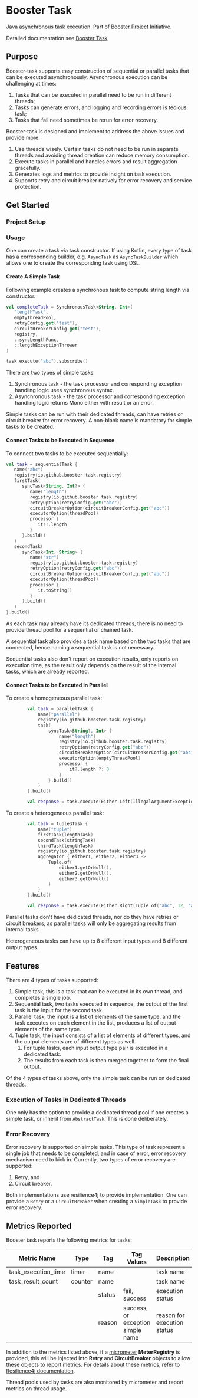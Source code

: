 # Booster Task

Java asynchronous task execution. Part of 
[Booster Project Initiative](https://confluence.lblw.cloud/display/BPF/Booster+Family+Project+Initiative).

Detailed documentation see [Booster Task](https://confluence.lblw.cloud/display/BPF/Booster+Task)

## Purpose
Booster-task supports easy construction of sequential or parallel tasks that can be executed asynchronously.
Asynchronous execution can be challenging at times:
1. Tasks that can be executed in parallel need to be run in different threads;
2. Tasks can generate errors, and logging and recording errors is tedious task;
3. Tasks that fail need sometimes be rerun for error recovery.

Booster-task is designed and implement to address the above issues and provide more:
1. Use threads wisely. Certain tasks do not need to be run in separate threads and avoiding thread creation can reduce memory consumption.
2. Execute tasks in parallel and handles errors and result aggregation gracefully.
3. Generates logs and metrics to provide insight on task execution.
4. Supports retry and circuit breaker natively for error recovery and service protection.

## Get Started 

### Project Setup

### Usage

One can create a task via task constructor. If using Kotlin, every type of task has 
a corresponding builder, e.g. ```AsyncTask``` as ```AsyncTaskBuilder``` which allows one 
to create the corresponding task using DSL.

#### Create A Simple Task

Following example creates a synchronous task to compute string length via constructor.

```kotlin
val completeTask = SynchronousTask<String, Int>(
   "lengthTask",
   emptyThreadPool,
   retryConfig.get("test"),
   circuitBreakerConfig.get("test"),
   registry,
   ::syncLengthFunc,
   ::lengthExceptionThrower
)

task.execute("abc").subscribe()
```

There are two types of simple tasks:
1. Synchronous task - the task processor and corresponding exception handling logic uses synchronous syntax.
2. Asynchronous task - the task processor and corresponding exception handling logic returns Mono either with result or an error.

Simple tasks can be run with their dedicated threads, can have retries or circuit breaker for error 
recovery. A non-blank name is mandatory for simple tasks to be created.

#### Connect Tasks to be Executed in Sequence

To connect two tasks to be executed sequentially:

```kotlin
val task = sequentialTask {
   name("abc")
   registry(io.github.booster.task.registry)
   firstTask(
      syncTask<String, Int?> {
         name("length")
         registry(io.github.booster.task.registry)
         retryOption(retryConfig.get("abc"))
         circuitBreakerOption(circuitBreakerConfig.get("abc"))
         executorOption(threadPool)
         processor {
            it!!.length
         }
      }.build()
   )
   secondTask(
      syncTask<Int, String> {
         name("str")
         registry(io.github.booster.task.registry)
         retryOption(retryConfig.get("abc"))
         circuitBreakerOption(circuitBreakerConfig.get("abc"))
         executorOption(threadPool)
         processor {
            it.toString()
         }
      }.build()
   )
}.build()
```

As each task may already have its dedicated threads, there is no need to provide thread pool for a 
sequential or chained task.

A sequential task also provides a task name based on the two tasks that are connected, hence naming 
a sequential task is not necessary.

Sequential tasks also don't report on execution results, only reports on execution time, as the 
result only depends on the result of the internal tasks, which are already reported.

#### Connect Tasks to be Executed in Parallel

To create a homogeneous parallel task:

```kotlin
        val task = parallelTask {
            name("parallel")
            registry(io.github.booster.task.registry)
            task(
                syncTask<String?, Int> {
                    name("length")
                    registry(io.github.booster.task.registry)
                    retryOption(retryConfig.get("abc"))
                    circuitBreakerOption(circuitBreakerConfig.get("abc"))
                    executorOption(emptyThreadPool)
                    processor {
                        it?.length ?: 0
                    }
                }.build()
            )
        }.build()

        val response = task.execute(Either.Left(IllegalArgumentException()))
```

To create a heterogeneous parallel task:
```kotlin
        val task = tuple3Task {
            name("tuple")
            firstTask(lengthTask)
            secondTask(stringTask)
            thirdTask(lengthTask)
            registry(io.github.booster.task.registry)
            aggregator { either1, either2, either3 ->
                Tuple.of(
                    either1.getOrNull(),
                    either2.getOrNull(),
                    either3.getOrNull()
                )
            }
        }.build()

        val response = task.execute(Either.Right(Tuple.of("abc", 12, "abcd")))
```

Parallel tasks don't have dedicated threads, nor do they have retries or circuit breakers, as parallel 
tasks will only be aggregating results from internal tasks.

Heterogeneous tasks can have up to 8 different input types and 8 different output types.

## Features

There are 4 types of tasks supported:

1. Simple task, this is a task that can be executed in its own thread, and completes a single job.
2. Sequential task, two tasks executed in sequence, the output of the first task is the input for the second task.
3. Parallel task, the input is a list of elements of the same type, and the task executes on each element in the list, produces a list of output elements of the same type.
4. Tuple task, the input consists of a list of elements of different types, and the output elements are of different types as well.
   1. For tuple tasks, each input output type pair is executed in a dedicated task.
   2. The results from each task is then merged together to form the final output.

Of the 4 types of tasks above, only the simple task can be run on dedicated threads. 

### Execution of Tasks in Dedicated Threads 

One only has the option to provide a dedicated thread pool if one creates a simple task, or inherit
from ```AbstractTask```. This is done deliberately.

### Error Recovery 

Error recovery is supported on simple tasks. This type of task represent a single job that needs to 
be completed, and in case of error, error recovery mechanism need to kick in. Currently, two types of 
error recovery are supported:

1. Retry, and 
2. Circuit breaker.

Both implementations use resilience4j to provide implementation. One can provide a ```Retry``` or 
a ```CircuitBreaker``` when creating a ```SimpleTask``` to provide error recovery.

## Metrics Reported
Booster task reports the following metrics for tasks:

| Metric Name         | Type    | Tag    | Tag Values                        | Description                 |
|---------------------|---------|--------|-----------------------------------|-----------------------------|
| task_execution_time | timer   | name   |                                   | task name                   |
| task_result_count   | counter | name   |                                   | task name                   |
|                     |         | status | fail, success                     | execution status            |
|                     |         | reason | success, or exception simple name | reason for execution status |

In addition to the metrics listed above, if a [micrometer](https://micrometer.io/) **MeterRegistry** is provided, 
this will be injected into **Retry** and **CircuitBreaker** objects to allow these objects to report metrics. 
For details about these metrics, refer to [Resilience4j documentation](https://resilience4j.readme.io/docs/micrometer).

Thread pools used by tasks are also monitored by micrometer and report metrics on thread usage.
